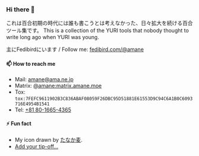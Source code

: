 ### Hi there 👋

<!--
**amane-katagiri/amane-katagiri** is a ✨ _special_ ✨ repository because its `README.md` (this file) appears on your GitHub profile.

Here are some ideas to get you started:

- 🔭 I’m currently working on ...
- 🌱 I’m currently learning ...
- 👯 I’m looking to collaborate on ...
- 🤔 I’m looking for help with ...
- 💬 Ask me about ...
- 📫 How to reach me: ...
- 😄 Pronouns: ...
- ⚡ Fun fact: ...
-->

これは百合初期の時代には誰も書こうとは考えなかった、日々拡大を続ける百合ツール集です。 This is a collection of the YURI tools that nobody thought to write long ago when YURI was young.

主にFedibirdにいます / Follow me: [fedibird.com/@amane](https://fedibird.com/@amane)

#### 📫 How to reach me

- Mail: [amane@ama.ne.jp](mailto:amane@ama.ne.jp)
- Matrix: [@amane:matrix.amane.moe](https://dm.amane.moe/)
- Tox: `tox:7FEFC9611902B3C836ABAF08059F26DBC95D51881E61553D9C94C6A1B0C6093716E4954B1541`
- Tel: [+81 80-1665-4365](tel:+818016654365)

#### ⚡ Fun fact

- My icon drawn by [たなか麦](https://twitter.com/oplant).
- [Add your tip-off...](https://forms.gle/sWSN925RHNiuNyFo6)

